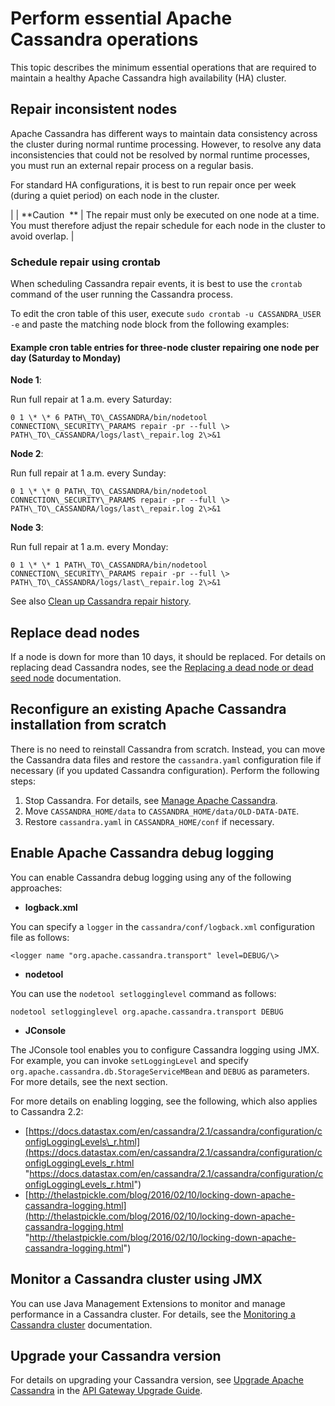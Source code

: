 # Perform essential <span class="api_gateway_variablescassandra">Apache Cassandra</span> operations

This topic describes the minimum essential operations that are required
to maintain a healthy
<span class="api_gateway_variablescassandra">Apache Cassandra</span>
high availability (HA) cluster.

## <span id="Perform"></span>Repair inconsistent nodes

<span class="api_gateway_variablescassandra">Apache Cassandra</span> has
different ways to maintain data consistency across the cluster during
normal runtime processing. However, to resolve any data inconsistencies
that could not be resolved by normal runtime processes, you must run an
external repair process on a regular basis.

For standard HA configurations, it is best to run repair once per week
(during a quiet period) on each node in the cluster.

|  | <span>**Caution  **</span> | The repair must only be executed on one node at a time. You must therefore adjust the repair schedule for each node in the cluster to avoid overlap. |

### Schedule repair using crontab

When scheduling Cassandra repair events, it is best to use the `crontab`
command of the user running the Cassandra process.

To edit the cron table of this user, execute `sudo crontab -u
CASSANDRA_USER -e` and paste the matching node block from the following
examples:

#### Example cron table entries for three-node cluster repairing one node per day (Saturday to Monday)

**Node 1**:

Run full repair at 1 a.m. every Saturday:

`0 1 \* \* 6 PATH\_TO\_CASSANDRA/bin/nodetool CONNECTION\_SECURITY\_PARAMS repair -pr --full \> PATH\_TO\_CASSANDRA/logs/last\_repair.log 2\>&1`

**Node 2**:

Run full repair at 1 a.m. every Sunday:

`0 1 \* \* 0 PATH\_TO\_CASSANDRA/bin/nodetool CONNECTION\_SECURITY\_PARAMS repair -pr --full \> PATH\_TO\_CASSANDRA/logs/last\_repair.log 2\>&1`

**Node 3**:

Run full repair at 1 a.m. every Monday:

`0 1 \* \* 1 PATH\_TO\_CASSANDRA/bin/nodetool CONNECTION\_SECURITY\_PARAMS repair -pr --full \> PATH\_TO\_CASSANDRA/logs/last\_repair.log 2\>&1`

See also [Clean up Cassandra repair
history](cassandra_BestPractices.htm#Clean).

## <span id="Replace"></span>Replace dead nodes

If a node is down for more than 10 days, it should be replaced. For
details on replacing dead Cassandra nodes, see the [Replacing a dead
node or dead seed
node](https://docs.datastax.com/en/archived/cassandra/2.2/cassandra/operations/opsReplaceNode.html)
documentation.

## Reconfigure an existing <span class="api_gateway_variablescassandra">Apache Cassandra</span> installation from scratch

There is no need to reinstall Cassandra from scratch. Instead, you can
move the Cassandra data files and restore the `cassandra.yaml`
configuration file if necessary (if you updated Cassandra
configuration). Perform the following steps:

1.  Stop Cassandra. For details, see [Manage Apache
    Cassandra](cassandra_manage.htm).
2.  Move `CASSANDRA_HOME/data` to `CASSANDRA_HOME/data/OLD-DATA-DATE`.
3.  Restore `cassandra.yaml` in `CASSANDRA_HOME/conf` if necessary.

## Enable <span class="api_gateway_variablescassandra">Apache Cassandra</span> debug logging

You can enable Cassandra debug logging using any of the following
approaches:

  - **logback.xml**

  You can specify a `logger` in the `cassandra/conf/logback.xml`
    configuration file as follows:

`<logger name "org.apache.cassandra.transport" level=DEBUG/\>`

  - **nodetool**

You can use the `nodetool setlogginglevel` command as follows:

`nodetool setlogginglevel org.apache.cassandra.transport DEBUG`

  - **JConsole**

The JConsole tool enables you to configure Cassandra logging using
    JMX. For example, you can invoke `setLoggingLevel` and specify
    `org.apache.cassandra.db.StorageServiceMBean` and `DEBUG` as
    parameters. For more details, see the next section.

For more details on enabling logging, see the following, which also
applies to Cassandra 2.2:

  - [https://docs.datastax.com/en/cassandra/2.1/cassandra/configuration/configLoggingLevels\_r.html](https://docs.datastax.com/en/cassandra/2.1/cassandra/configuration/configLoggingLevels_r.html "https://docs.datastax.com/en/cassandra/2.1/cassandra/configuration/configLoggingLevels_r.html")
  - [http://thelastpickle.com/blog/2016/02/10/locking-down-apache-cassandra-logging.html](http://thelastpickle.com/blog/2016/02/10/locking-down-apache-cassandra-logging.html "http://thelastpickle.com/blog/2016/02/10/locking-down-apache-cassandra-logging.html")

## <span id="Monitor"></span>Monitor a Cassandra cluster using JMX

You can use Java Management Extensions to monitor and manage performance
in a Cassandra cluster. For details, see the [Monitoring a Cassandra
cluster](https://docs.datastax.com/en/archived/cassandra/2.2/cassandra/operations/opsMonitoring.html)
documentation.

## Upgrade your Cassandra version

For details on upgrading your Cassandra version, see [Upgrade Apache
Cassandra](/csh?context=801&product=prod-api-gateway-77) in the
[<span class="api_gateway_variablesgateway">API Gateway</span> Upgrade
Guide](/bundle/APIGateway_77_UpgradeGuide_allOS_en_HTML5).
